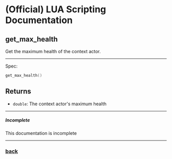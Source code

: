 
# (Official) LUA Scripting Documentation

## get_max_health

Get the maximum health of the context actor.

___

Spec:

```lua
get_max_health()
```

## Returns

- `double`: The context actor's maximum health

___

##### Incomplete

This documentation is incomplete

___

### [back](../getters)
